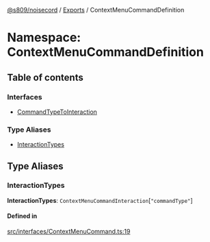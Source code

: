 [@s809/noisecord](../README.md) / [Exports](../modules.md) / ContextMenuCommandDefinition

# Namespace: ContextMenuCommandDefinition

## Table of contents

### Interfaces

- [CommandTypeToInteraction](../interfaces/ContextMenuCommandDefinition.CommandTypeToInteraction.md)

### Type Aliases

- [InteractionTypes](ContextMenuCommandDefinition.md#interactiontypes)

## Type Aliases

### InteractionTypes

 **InteractionTypes**: `ContextMenuCommandInteraction`[``"commandType"``]

#### Defined in

[src/interfaces/ContextMenuCommand.ts:19](https://github.com/s809/noisecord/blob/d5882c2/src/interfaces/ContextMenuCommand.ts#L19)
